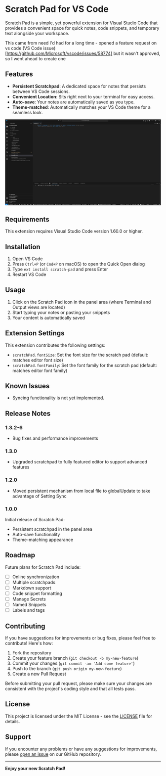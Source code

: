 <!-- @format -->

# Scratch Pad for VS Code

Scratch Pad is a simple, yet powerful extension for Visual Studio Code that provides a convenient space for quick notes, code snippets, and temporary text alongside your workspace.

This came from need I'd had for a long time - opened a feature request on vs code (VS Code issue)[https://github.com/Microsoft/vscode/issues/58774] but it wasn't approved, so I went ahead to create one

## Features

-   **Persistent Scratchpad**: A dedicated space for notes that persists between VS Code sessions.
-   **Convenient Location**: Sits right next to your terminal for easy access.
-   **Auto-save**: Your notes are automatically saved as you type.
-   **Theme-matched**: Automatically matches your VS Code theme for a seamless look.

![Scratch Pad in action](images/scratchpad.png)

## Requirements

This extension requires Visual Studio Code version 1.60.0 or higher.

## Installation

1. Open VS Code
2. Press `Ctrl+P` (or `Cmd+P` on macOS) to open the Quick Open dialog
3. Type `ext install scratch-pad` and press Enter
4. Restart VS Code

## Usage

1. Click on the Scratch Pad icon in the panel area (where Terminal and Output views are located)
2. Start typing your notes or pasting your snippets
3. Your content is automatically saved

## Extension Settings

This extension contributes the following settings:

-   `scratchPad.fontSize`: Set the font size for the scratch pad (default: matches editor font size)
-   `scratchPad.fontFamily`: Set the font family for the scratch pad (default: matches editor font family)

## Known Issues

-   Syncing functionality is not yet implemented.

## Release Notes

### 1.3.2-6

-   Bug fixes and performance improvements

### 1.3.0

-   Upgraded scratchpad to fully featured editor to support advanced features

### 1.2.0

-   Moved persistent mechanism from local file to globalUpdate to take advantage of Setting Sync

### 1.0.0

Initial release of Scratch Pad:

-   Persistent scratchpad in the panel area
-   Auto-save functionality
-   Theme-matching appearance

## Roadmap

Future plans for Scratch Pad include:

-   [ ] Online synchronization
-   [ ] Multiple scratchpads
-   [ ] Markdown support
-   [ ] Code snippet formatting
-   [ ] Manage Secrets
-   [ ] Named Snippets
-   [ ] Labels and tags

## Contributing

If you have suggestions for improvements or bug fixes, please feel free to contribute! Here's how:

1. Fork the repository
2. Create your feature branch (`git checkout -b my-new-feature`)
3. Commit your changes (`git commit -am 'Add some feature'`)
4. Push to the branch (`git push origin my-new-feature`)
5. Create a new Pull Request

Before submitting your pull request, please make sure your changes are consistent with the project's coding style and that all tests pass.

## License

This project is licensed under the MIT License - see the [LICENSE](LICENSE) file for details.

## Support

If you encounter any problems or have any suggestions for improvements, please [open an issue](https://github.com/folarinmartins/vscode-scratch-pad/issues) on our GitHub repository.

---

**Enjoy your new Scratch Pad!**
